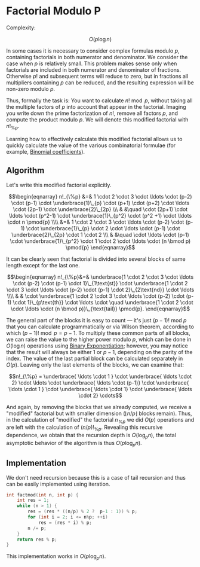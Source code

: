 # Factorial Modulo P

Complexity:

$$ O(p \log n) $$

In some cases it is necessary to consider complex formulas modulo $p$, containing factorials in both numerator and denominator. We consider the case when $p$ is relatively small. This problem makes sense only when factorials are included in both numerator and denominator of fractions. Otherwise $p!$ and subsequent terms will reduce to zero, but in fractions all multipliers containing $p$ can be reduced, and the resulting expression will be non-zero modulo $p$.

Thus, formally the task is: You want to calculate $n! \bmod p$, without taking all the multiple factors of $p$ into account that appear in the factorial.
Imaging you write down the prime factorization of $n!$, remove all factors $p$, and compute the product modulo $p$.
We will denote this modified factorial with $n!_{\%p}$.

Learning how to effectively calculate this modified factorial allows us to quickly calculate the value of the various combinatorial formulae (for example, [Binomial coefficients](/docs/#Algorithms/Combinatorics/Binomial_Coefficients/)).

## Algorithm

Let's write this modified factorial explicitly.

$$\begin{eqnarray}
n!_{\%p} &=& 1 \cdot 2 \cdot 3 \cdot \ldots \cdot (p-2) \cdot (p-1) \cdot \underbrace{1}\_{p} \cdot (p+1) \cdot (p+2) \cdot \ldots \cdot (2p-1) \cdot \underbrace{2}\_{2p} \\\
 & &\quad \cdot (2p+1) \cdot \ldots \cdot (p^2-1) \cdot \underbrace{1}\_{p^2} \cdot (p^2 +1) \cdot \ldots \cdot n \pmod{p} \\\\
&=& 1 \cdot 2 \cdot 3 \cdot \ldots \cdot (p-2) \cdot (p-1) \cdot \underbrace{1}\_{p} \cdot 2 \cdot \ldots \cdot (p-1) \cdot \underbrace{2}\_{2p} \cdot 1 \cdot 2 \\\
& &\quad \cdot \ldots \cdot (p-1) \cdot \underbrace{1}\_{p^2} \cdot 1 \cdot 2 \cdot \ldots \cdot (n \bmod p) \pmod{p}
\end{eqnarray}$$

It can be clearly seen that factorial is divided into several blocks of same length except for the last one.

$$\begin{eqnarray}
n!_{\%p}&=& \underbrace{1 \cdot 2 \cdot 3 \cdot \ldots \cdot (p-2) \cdot (p-1) \cdot 1}\_{1\text{st}} \cdot \underbrace{1 \cdot 2 \cdot 3 \cdot \ldots \cdot (p-2) \cdot (p-1) \cdot 2}\_{2\text{nd}} \cdot \ldots \\\\
& & \cdot \underbrace{1 \cdot 2 \cdot 3 \cdot \ldots \cdot (p-2) \cdot (p-1) \cdot 1}\_{p\text{th}} \cdot \ldots \cdot \quad \underbrace{1 \cdot 2 \cdot \cdot \ldots \cdot (n \bmod p)}\_{\text{tail}} \pmod{p}.
\end{eqnarray}$$

The general part of the blocks it is easy to count — it's just $(p-1)!\ \mathrm{mod}\ p$ that you can calculate programmatically or via Wilson theorem, according to which $(p-1)! \bmod p = p-1$. To multiply these common parts of all blocks, we can raise the value to the higher power modulo $p$, which can be done in $O(\log n)$ operations using [Binary Exponentiation](/docs/#Algorithms/binary-exp/); however, you may notice that the result will always be either $1$ or $p-1$, depending on the parity of the index.
The value of the last partial block can be calculated separately in $O(p)$. Leaving only the last elements of the blocks, we can examine that:

$$n!_{\%p} = \underbrace{ \ldots \cdot 1 } \cdot \underbrace{ \ldots \cdot 2} \cdot \ldots \cdot \underbrace{ \ldots \cdot (p-1)} \cdot \underbrace{ \ldots \cdot 1 } \cdot \underbrace{ \ldots \cdot 1} \cdot \underbrace{ \ldots \cdot 2} \cdots$$

And again, by removing the blocks that we already computed, we receive a "modified" factorial but with smaller dimension ($\lfloor n / p \rfloor$ blocks remain).
Thus, in the calculation of "modified" the factorial $n\!_{\%p}$ we did $O(p)$ operations and are left with the calculation of $(n/p)!_{\%p}$.
Revealing this recursive dependence, we obtain that the recursion depth is $O(\log_p n)$, the total asymptotic behavior of the algorithm is thus $O(p \log_p n)$.

## Implementation

We don't need recursion because this is a case of tail recursion and thus can be easily implemented using iteration.

```cpp
int factmod(int n, int p) {
    int res = 1;
    while (n > 1) {
        res = (res * ((n/p) % 2 ?  p-1 : 1)) % p;
        for (int i = 2; i <= n%p; ++i)
            res = (res * i) % p;
        n /= p;
    }
    return res % p;
}
```

This implementation works in $O(p \log_p n)$.
